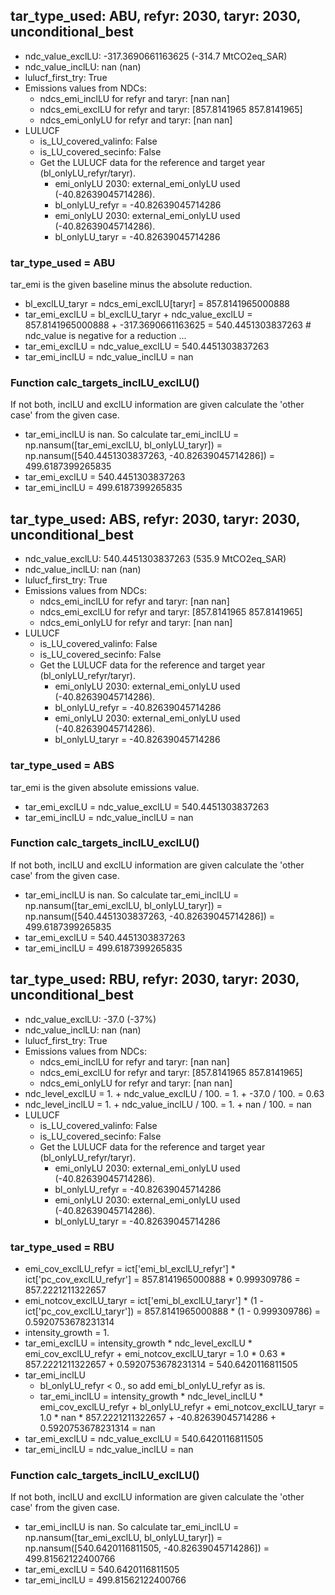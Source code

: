 

## tar_type_used: ABU, refyr: 2030, taryr: 2030, unconditional_best
- ndc_value_exclLU: -317.3690661163625 (-314.7 MtCO2eq_SAR)
- ndc_value_inclLU: nan (nan)
- lulucf_first_try: True
- Emissions values from NDCs:
  - ndcs_emi_inclLU for refyr and taryr: [nan nan]
  - ndcs_emi_exclLU for refyr and taryr: [857.8141965 857.8141965]
  - ndcs_emi_onlyLU for refyr and taryr: [nan nan]
- LULUCF
  - is_LU_covered_valinfo: False
  - is_LU_covered_secinfo: False
  - Get the LULUCF data for the reference and target year (bl_onlyLU_refyr/taryr).
    - emi_onlyLU 2030: external_emi_onlyLU used (-40.82639045714286).
    - bl_onlyLU_refyr = -40.82639045714286
    - emi_onlyLU 2030: external_emi_onlyLU used (-40.82639045714286).
    - bl_onlyLU_taryr = -40.82639045714286
### tar_type_used = ABU
tar_emi is the given baseline minus the absolute reduction.
- bl_exclLU_taryr = ndcs_emi_exclLU[taryr] = 857.8141965000888
- tar_emi_exclLU = bl_exclLU_taryr + ndc_value_exclLU = 857.8141965000888 + -317.3690661163625 = 540.4451303837263 # ndc_value is negative for a reduction ...
- tar_emi_exclLU = ndc_value_exclLU = 540.4451303837263
- tar_emi_inclLU = ndc_value_inclLU = nan
### Function calc_targets_inclLU_exclLU()
If not both, inclLU and exclLU information are given calculate the 'other case' from the given case.
- tar_emi_inclLU is nan. So calculate tar_emi_inclLU = np.nansum([tar_emi_exclLU, bl_onlyLU_taryr]) = np.nansum([540.4451303837263, -40.82639045714286]) = 499.6187399265835
- tar_emi_exclLU = 540.4451303837263
- tar_emi_inclLU = 499.6187399265835

## tar_type_used: ABS, refyr: 2030, taryr: 2030, unconditional_best
- ndc_value_exclLU: 540.4451303837263 (535.9 MtCO2eq_SAR)
- ndc_value_inclLU: nan (nan)
- lulucf_first_try: True
- Emissions values from NDCs:
  - ndcs_emi_inclLU for refyr and taryr: [nan nan]
  - ndcs_emi_exclLU for refyr and taryr: [857.8141965 857.8141965]
  - ndcs_emi_onlyLU for refyr and taryr: [nan nan]
- LULUCF
  - is_LU_covered_valinfo: False
  - is_LU_covered_secinfo: False
  - Get the LULUCF data for the reference and target year (bl_onlyLU_refyr/taryr).
    - emi_onlyLU 2030: external_emi_onlyLU used (-40.82639045714286).
    - bl_onlyLU_refyr = -40.82639045714286
    - emi_onlyLU 2030: external_emi_onlyLU used (-40.82639045714286).
    - bl_onlyLU_taryr = -40.82639045714286
### tar_type_used = ABS
tar_emi is the given absolute emissions value.
- tar_emi_exclLU = ndc_value_exclLU = 540.4451303837263
- tar_emi_inclLU = ndc_value_inclLU = nan
### Function calc_targets_inclLU_exclLU()
If not both, inclLU and exclLU information are given calculate the 'other case' from the given case.
- tar_emi_inclLU is nan. So calculate tar_emi_inclLU = np.nansum([tar_emi_exclLU, bl_onlyLU_taryr]) = np.nansum([540.4451303837263, -40.82639045714286]) = 499.6187399265835
- tar_emi_exclLU = 540.4451303837263
- tar_emi_inclLU = 499.6187399265835

## tar_type_used: RBU, refyr: 2030, taryr: 2030, unconditional_best
- ndc_value_exclLU: -37.0 (-37%)
- ndc_value_inclLU: nan (nan)
- lulucf_first_try: True
- Emissions values from NDCs:
  - ndcs_emi_inclLU for refyr and taryr: [nan nan]
  - ndcs_emi_exclLU for refyr and taryr: [857.8141965 857.8141965]
  - ndcs_emi_onlyLU for refyr and taryr: [nan nan]
- ndc_level_exclLU = 1. + ndc_value_exclLU / 100. = 1. + -37.0 / 100. = 0.63
- ndc_level_inclLU = 1. + ndc_value_inclLU / 100. = 1. + nan / 100. = nan
- LULUCF
  - is_LU_covered_valinfo: False
  - is_LU_covered_secinfo: False
  - Get the LULUCF data for the reference and target year (bl_onlyLU_refyr/taryr).
    - emi_onlyLU 2030: external_emi_onlyLU used (-40.82639045714286).
    - bl_onlyLU_refyr = -40.82639045714286
    - emi_onlyLU 2030: external_emi_onlyLU used (-40.82639045714286).
    - bl_onlyLU_taryr = -40.82639045714286
### tar_type_used = RBU
- emi_cov_exclLU_refyr = ict['emi_bl_exclLU_refyr'] * ict['pc_cov_exclLU_refyr'] = 857.8141965000888 * 0.999309786 = 857.2221211322657
- emi_notcov_exclLU_taryr = ict['emi_bl_exclLU_taryr'] * (1 - ict['pc_cov_exclLU_taryr']) = 857.8141965000888 * (1 - 0.999309786) = 0.5920753678231314
- intensity_growth = 1.
- tar_emi_exclLU = intensity_growth * ndc_level_exclLU * emi_cov_exclLU_refyr + emi_notcov_exclLU_taryr = 1.0 * 0.63 * 857.2221211322657 + 0.5920753678231314 = 540.6420116811505
- tar_emi_inclLU
  - bl_onlyLU_refyr < 0., so add emi_bl_onlyLU_refyr as is.
  - tar_emi_inclLU = intensity_growth * ndc_level_inclLU * emi_cov_exclLU_refyr + bl_onlyLU_refyr + emi_notcov_exclLU_taryr = 1.0 * nan * 857.2221211322657 + -40.82639045714286 + 0.5920753678231314 = nan
- tar_emi_exclLU = ndc_value_exclLU = 540.6420116811505
- tar_emi_inclLU = ndc_value_inclLU = nan
### Function calc_targets_inclLU_exclLU()
If not both, inclLU and exclLU information are given calculate the 'other case' from the given case.
- tar_emi_inclLU is nan. So calculate tar_emi_inclLU = np.nansum([tar_emi_exclLU, bl_onlyLU_taryr]) = np.nansum([540.6420116811505, -40.82639045714286]) = 499.81562122400766
- tar_emi_exclLU = 540.6420116811505
- tar_emi_inclLU = 499.81562122400766